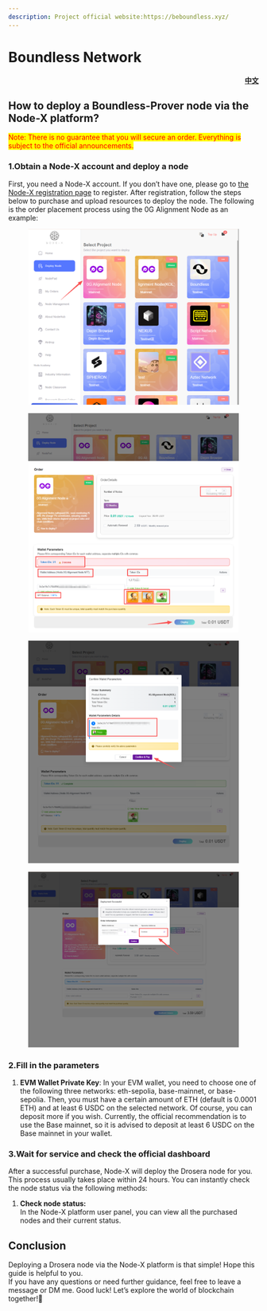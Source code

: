 ```yaml
---
description: Project official website:https://beboundless.xyz/
---
```


# Boundless Network

<p align="right"> <a href="https://docs.node-x.xyz/chan-pin-shou-ce/yi-jian-bu-shu/boundless-network"><strong>中文</strong></a></p>

## How to deploy a Boundless-Prover node via the Node-X platform?

<mark style="color:red;">Note: There is no guarantee that you will secure an order. Everything is subject to the official announcements.</mark>

### 1.Obtain a Node-X account and deploy a node

First, you need a Node-X account. If you don’t have one, please go to [the Node-X registration page](https://node-x.xyz/) to register. After registration, follow the steps below to purchase and upload resources to deploy the node. The following is the order placement process using the 0G Alignment Node as an example:

<figure><img src="../../.gitbook/assets/E1.png" alt="" width="563"><figcaption></figcaption></figure>

<figure><img src="../../.gitbook/assets/E2 (2).png" alt="" width="563"><figcaption></figcaption></figure>

<figure><img src="../../.gitbook/assets/E3 (2).png" alt="" width="563"><figcaption></figcaption></figure>

<figure><img src="../../.gitbook/assets/E4 (1).png" alt="" width="563"><figcaption></figcaption></figure>

### 2.Fill in the parameters

1. **EVM Wallet Private Key**: In your EVM wallet, you need to choose one of the following three networks: eth-sepolia, base-mainnet, or base-sepolia. Then, you must have a certain amount of ETH (default is 0.0001 ETH) and at least 6 USDC on the selected network. Of course, you can deposit more if you wish. Currently, the official recommendation is to use the Base mainnet, so it is advised to deposit at least 6 USDC on the Base mainnet in your wallet.

### 3.Wait for service and check the official dashboard

After a successful purchase, Node-X will deploy the Drosera node for you. This process usually takes place within 24 hours. You can instantly check the node status via the following methods:

1. **Check node status:**\
   In the Node-X platform user panel, you can view all the purchased nodes and their current status.

## **Conclusion**

Deploying a Drosera node via the Node-X platform is that simple! Hope this guide is helpful to you.\
If you have any questions or need further guidance, feel free to leave a message or DM me. Good luck! Let’s explore the world of blockchain together!🚀

